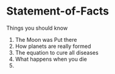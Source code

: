 # Statement-of-Facts
Things you should know
 1. The Moon was Put there
 2. How planets are really formed
 3. The equation to cure all diseases
 4. What happens when you die
 5. 
 
